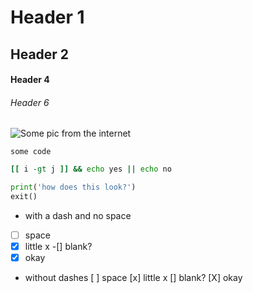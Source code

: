 # Header 1
## Header 2

#### Header 4 

###### Header 6

![Some pic from the internet](https://upload.wikimedia.org/wikipedia/commons/c/cc/Escaping_criticism-by_pere_borrel_del_caso.png)

```
some code
```

```bash
[[ i -gt j ]] && echo yes || echo no
```

```python
print('how does this look?')
exit()
```

- with a dash and no space
-[ ] space
-[x] little x
-[] blank?
-[X] okay

- without dashes
[ ] space
[x] little x
[] blank?
[X] okay  

